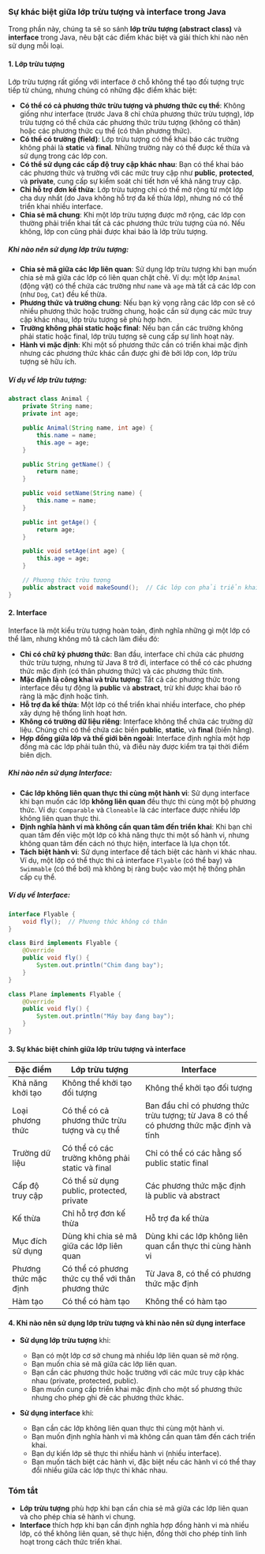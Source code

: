 ### Sự khác biệt giữa lớp trừu tượng và interface trong Java

Trong phần này, chúng ta sẽ so sánh **lớp trừu tượng (abstract class)** và **interface** trong Java, nêu bật các điểm khác biệt và giải thích khi nào nên sử dụng mỗi loại.

#### 1. **Lớp trừu tượng**
Lớp trừu tượng rất giống với interface ở chỗ không thể tạo đối tượng trực tiếp từ chúng, nhưng chúng có những đặc điểm khác biệt:
- **Có thể có cả phương thức trừu tượng và phương thức cụ thể**: Không giống như interface (trước Java 8 chỉ chứa phương thức trừu tượng), lớp trừu tượng có thể chứa các phương thức trừu tượng (không có thân) hoặc các phương thức cụ thể (có thân phương thức).
- **Có thể có trường (field)**: Lớp trừu tượng có thể khai báo các trường không phải là **static** và **final**. Những trường này có thể được kế thừa và sử dụng trong các lớp con.
- **Có thể sử dụng các cấp độ truy cập khác nhau**: Bạn có thể khai báo các phương thức và trường với các mức truy cập như **public**, **protected**, và **private**, cung cấp sự kiểm soát chi tiết hơn về khả năng truy cập.
- **Chỉ hỗ trợ đơn kế thừa**: Lớp trừu tượng chỉ có thể mở rộng từ một lớp cha duy nhất (do Java không hỗ trợ đa kế thừa lớp), nhưng nó có thể triển khai nhiều interface.
- **Chia sẻ mã chung**: Khi một lớp trừu tượng được mở rộng, các lớp con thường phải triển khai tất cả các phương thức trừu tượng của nó. Nếu không, lớp con cũng phải được khai báo là lớp trừu tượng.

##### Khi nào nên sử dụng lớp trừu tượng:
- **Chia sẻ mã giữa các lớp liên quan**: Sử dụng lớp trừu tượng khi bạn muốn chia sẻ mã giữa các lớp có liên quan chặt chẽ. Ví dụ: một lớp `Animal` (động vật) có thể chứa các trường như `name` và `age` mà tất cả các lớp con (như `Dog`, `Cat`) đều kế thừa.
- **Phương thức và trường chung**: Nếu bạn kỳ vọng rằng các lớp con sẽ có nhiều phương thức hoặc trường chung, hoặc cần sử dụng các mức truy cập khác nhau, lớp trừu tượng sẽ phù hợp hơn.
- **Trường không phải static hoặc final**: Nếu bạn cần các trường không phải static hoặc final, lớp trừu tượng sẽ cung cấp sự linh hoạt này.
- **Hành vi mặc định**: Khi một số phương thức cần có triển khai mặc định nhưng các phương thức khác cần được ghi đè bởi lớp con, lớp trừu tượng sẽ hữu ích.

##### Ví dụ về lớp trừu tượng:
```java
abstract class Animal {
    private String name;
    private int age;

    public Animal(String name, int age) {
        this.name = name;
        this.age = age;
    }

    public String getName() {
        return name;
    }

    public void setName(String name) {
        this.name = name;
    }

    public int getAge() {
        return age;
    }

    public void setAge(int age) {
        this.age = age;
    }

    // Phương thức trừu tượng
    public abstract void makeSound();  // Các lớp con phải triển khai phương thức này
}
```

#### 2. **Interface**
Interface là một kiểu trừu tượng hoàn toàn, định nghĩa những gì một lớp có thể làm, nhưng không mô tả cách làm điều đó:
- **Chỉ có chữ ký phương thức**: Ban đầu, interface chỉ chứa các phương thức trừu tượng, nhưng từ Java 8 trở đi, interface có thể có các phương thức mặc định (có thân phương thức) và các phương thức tĩnh.
- **Mặc định là công khai và trừu tượng**: Tất cả các phương thức trong interface đều tự động là **public** và **abstract**, trừ khi được khai báo rõ ràng là mặc định hoặc tĩnh.
- **Hỗ trợ đa kế thừa**: Một lớp có thể triển khai nhiều interface, cho phép xây dựng hệ thống linh hoạt hơn.
- **Không có trường dữ liệu riêng**: Interface không thể chứa các trường dữ liệu. Chúng chỉ có thể chứa các biến **public**, **static**, và **final** (biến hằng).
- **Hợp đồng giữa lớp và thế giới bên ngoài**: Interface định nghĩa một hợp đồng mà các lớp phải tuân thủ, và điều này được kiểm tra tại thời điểm biên dịch.

##### Khi nào nên sử dụng Interface:
- **Các lớp không liên quan thực thi cùng một hành vi**: Sử dụng interface khi bạn muốn các lớp **không liên quan** đều thực thi cùng một bộ phương thức. Ví dụ: `Comparable` và `Cloneable` là các interface được nhiều lớp không liên quan thực thi.
- **Định nghĩa hành vi mà không cần quan tâm đến triển khai**: Khi bạn chỉ quan tâm đến việc một lớp có khả năng thực thi một số hành vi, nhưng không quan tâm đến cách nó thực hiện, interface là lựa chọn tốt.
- **Tách biệt hành vi**: Sử dụng interface để tách biệt các hành vi khác nhau. Ví dụ, một lớp có thể thực thi cả interface `Flyable` (có thể bay) và `Swimmable` (có thể bơi) mà không bị ràng buộc vào một hệ thống phân cấp cụ thể.

##### Ví dụ về Interface:
```java
interface Flyable {
    void fly();  // Phương thức không có thân
}

class Bird implements Flyable {
    @Override
    public void fly() {
        System.out.println("Chim đang bay");
    }
}

class Plane implements Flyable {
    @Override
    public void fly() {
        System.out.println("Máy bay đang bay");
    }
}
```

#### 3. **Sự khác biệt chính giữa lớp trừu tượng và interface**

| Đặc điểm                        | Lớp trừu tượng                                   | Interface                                      |
|---------------------------------|--------------------------------------------------|------------------------------------------------|
| Khả năng khởi tạo               | Không thể khởi tạo đối tượng                     | Không thể khởi tạo đối tượng                   |
| Loại phương thức                | Có thể có cả phương thức trừu tượng và cụ thể    | Ban đầu chỉ có phương thức trừu tượng; từ Java 8 có thể có phương thức mặc định và tĩnh |
| Trường dữ liệu                  | Có thể có các trường không phải static và final  | Chỉ có thể có các hằng số public static final |
| Cấp độ truy cập                 | Có thể sử dụng public, protected, private        | Các phương thức mặc định là public và abstract |
| Kế thừa                         | Chỉ hỗ trợ đơn kế thừa                            | Hỗ trợ đa kế thừa                              |
| Mục đích sử dụng                | Dùng khi chia sẻ mã giữa các lớp liên quan       | Dùng khi các lớp không liên quan cần thực thi cùng hành vi |
| Phương thức mặc định            | Có thể có phương thức cụ thể với thân phương thức | Từ Java 8, có thể có phương thức mặc định      |
| Hàm tạo                         | Có thể có hàm tạo                                | Không thể có hàm tạo                           |

#### 4. **Khi nào nên sử dụng lớp trừu tượng và khi nào nên sử dụng interface**

- **Sử dụng lớp trừu tượng** khi:
  - Bạn có một lớp cơ sở chung mà nhiều lớp liên quan sẽ mở rộng.
  - Bạn muốn chia sẻ mã giữa các lớp liên quan.
  - Bạn cần các phương thức hoặc trường với các mức truy cập khác nhau (private, protected, public).
  - Bạn muốn cung cấp triển khai mặc định cho một số phương thức nhưng cho phép ghi đè các phương thức khác.

- **Sử dụng interface** khi:
  - Bạn cần các lớp không liên quan thực thi cùng một hành vi.
  - Bạn muốn định nghĩa hành vi mà không cần quan tâm đến cách triển khai.
  - Bạn dự kiến lớp sẽ thực thi nhiều hành vi (nhiều interface).
  - Bạn muốn tách biệt các hành vi, đặc biệt nếu các hành vi có thể thay đổi nhiều giữa các lớp thực thi khác nhau.

### Tóm tắt
- **Lớp trừu tượng** phù hợp khi bạn cần chia sẻ mã giữa các lớp liên quan và cho phép chia sẻ hành vi chung.
- **Interface** thích hợp khi bạn cần định nghĩa hợp đồng hành vi mà nhiều lớp, có thể không liên quan, sẽ thực hiện, đồng thời cho phép tính linh hoạt trong cách thức triển khai.
